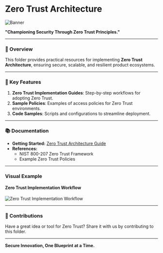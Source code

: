 # Zero Trust Architecture  

![Banner](path-to-your-banner-image)  

**"Championing Security Through Zero Trust Principles."**  

---

### 🌟 Overview  

This folder provides practical resources for implementing **Zero Trust Architecture**, ensuring secure, scalable, and resilient product ecosystems.  

---

### 🚀 Key Features  

1. **Zero Trust Implementation Guides**: Step-by-step workflows for adopting Zero Trust.  
2. **Sample Policies**: Examples of access policies for Zero Trust environments.  
3. **Code Samples**: Scripts and configurations to streamline deployment.  

---

### 📚 Documentation  

- **Getting Started:** [Zero Trust Architecture Guide](link-to-guide)  
- **References:**  
  - NIST 800-207 Zero Trust Framework  
  - Example Zero Trust Policies  

---

### Visual Example  

#### Zero Trust Implementation Workflow  
![Zero Trust Implementation Workflow](path-to-image/Refined_Zero_Trust_Workflow.png)  

---

### 🤝 Contributions  

Have a great idea or tool for Zero Trust? Share it with us by contributing to this folder.  

---

**Secure Innovation, One Blueprint at a Time.**  
